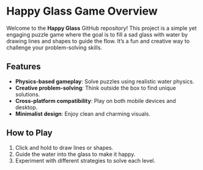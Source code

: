 # Happy Glass Game Overview

Welcome to the **Happy Glass** GitHub repository! This project is a simple yet engaging puzzle game where the goal is to fill a sad glass with water by drawing lines and shapes to guide the flow. It’s a fun and creative way to challenge your problem-solving skills.

## Features
- **Physics-based gameplay**: Solve puzzles using realistic water physics.
- **Creative problem-solving**: Think outside the box to find unique solutions.
- **Cross-platform compatibility**: Play on both mobile devices and desktop.
- **Minimalist design**: Enjoy clean and charming visuals.

## How to Play
1. Click and hold to draw lines or shapes.
2. Guide the water into the glass to make it happy.
3. Experiment with different strategies to solve each level.
